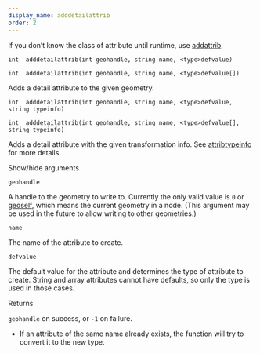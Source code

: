```yaml
---
display_name: adddetailattrib
order: 2
---
```

If you don’t know the class of attribute until runtime, use [addattrib](addattrib.html "Adds an attribute to a geometry.").

`int  adddetailattrib(int geohandle, string name, <type>defvalue)`

`int  adddetailattrib(int geohandle, string name, <type>defvalue[])`

Adds a detail attribute to the given geometry.

`int  adddetailattrib(int geohandle, string name, <type>defvalue, string typeinfo)`

`int  adddetailattrib(int geohandle, string name, <type>defvalue[], string typeinfo)`

Adds a detail attribute with the given transformation info. See [attribtypeinfo](attribtypeinfo.html "Returns the transformation metadata of a geometry attribute.") for more details.

Show/hide arguments

`geohandle`

A handle to the geometry to write to. Currently the only valid value is `0` or [geoself](geoself.html "Returns a handle to the current geometry."), which means the current geometry in a node. (This argument may be used in the future to allow writing to other geometries.)

`name`

The name of the attribute to create.

`defvalue`

The default value for the attribute and determines the type of attribute to create. String and array attributes cannot have defaults, so only the type is used in those cases.

Returns

`geohandle` on success, or `-1` on failure.

- If an attribute of the same name already exists, the function will try to convert it to the new type.
